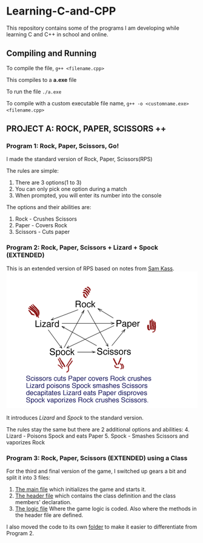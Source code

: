 # Learning-C-and-CPP
This repository contains some of the programs I am developing while learning C and C++ in school and online.

## Compiling and Running
To compile the file, `g++ <filename.cpp>`

This compiles to a **a.exe** file

To run the file `./a.exe`

To compile with a custom executable file name, `g++ -o <customname.exe> <filename.cpp>`

## PROJECT A: ROCK, PAPER, SCISSORS ++

### Program 1: Rock, Paper, Scissors, Go!
I made the standard version of Rock, Paper, Scissors(RPS)

The rules are simple:
1.  There are 3 options(1 to 3)
2.  You can only pick one option during a match
3.  When prompted, you will enter its number into the console

The options and their abilities are:
1. Rock - Crushes Scissors
2. Paper - Covers Rock
3. Scissors - Cuts paper

### Program 2: Rock, Paper, Scissors + Lizard + Spock (EXTENDED)
This is an extended version of RPS based on notes from [Sam Kass](http://www.samkass.com/theories/RPSSL.html).
![The RPSLS image](Rock%20Paper%20Scissors%20Extended/RPSLS.gif)

It introduces *Lizard* and *Spock* to the standard version.

The rules stay the same but there are 2 additional options and abilities:
4. Lizard - Poisons Spock and eats Paper
5. Spock - Smashes Scissors and vaporizes Rock

### Program 3: Rock, Paper, Scissors (EXTENDED) using a Class
For the third and final version of the game, I switched up gears a bit and split it into 3 files:
1. [The main file](https://github.com/Newton-Musyimi/Learning-C-and-CPP/blob/master/Rock%20Paper%20Scissors%20Extended/rpslsGAME.cpp) which initializes the game and starts it.
2. [The header file](https://github.com/Newton-Musyimi/Learning-C-and-CPP/blob/master/Rock%20Paper%20Scissors%20Extended/rpsls.hpp) which contains the class definition and the class members' declaration. 
3. [The logic file](https://github.com/Newton-Musyimi/Learning-C-and-CPP/blob/master/Rock%20Paper%20Scissors%20Extended/rpsls.cpp) Where the game logic is coded. Also where the methods in the header file are defined.

I also moved the code to its own [folder](https://github.com/Newton-Musyimi/Learning-C-and-CPP/tree/master/Rock%20Paper%20Scissors%20Extended) to make it easier to differentiate from Program 2.